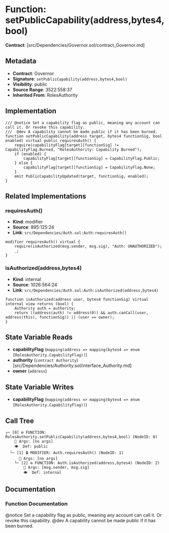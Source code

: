 # Function: setPublicCapability(address,bytes4,bool)

**Contract**: [src/Dependencies/Governor.sol/contract_Governor.md]

## Metadata

- **Contract**: Governor
- **Signature**: `setPublicCapability(address,bytes4,bool)`
- **Visibility**: public
- **Source Range**: 3522:558:37
- **Inherited From**: RolesAuthority

## Implementation

```solidity
/// @notice Set a capability flag as public, meaning any account can call it. Or revoke this capability.
///  @dev A capability cannot be made public if it has been burned.
function setPublicCapability(address target, bytes4 functionSig, bool enabled) virtual public requiresAuth() {
    require(capabilityFlag[target][functionSig] != CapabilityFlag.Burned, "RolesAuthority: Capability Burned");
    if (enabled) {
        capabilityFlag[target][functionSig] = CapabilityFlag.Public;
    } else {
        capabilityFlag[target][functionSig] = CapabilityFlag.None;
    }
    emit PublicCapabilityUpdated(target, functionSig, enabled);
}
```

## Related Implementations

### requiresAuth()

- **Kind**: modifier
- **Source**: 895:125:24
- **Link**: `src/Dependencies/Auth.sol:Auth:requiresAuth()`

```solidity
modifier requiresAuth() virtual {
    require(isAuthorized(msg.sender, msg.sig), "Auth: UNAUTHORIZED");
    _;
}
```

### isAuthorized(address,bytes4)

- **Kind**: internal
- **Source**: 1026:564:24
- **Link**: `src/Dependencies/Auth.sol:Auth:isAuthorized(address,bytes4)`

```solidity
function isAuthorized(address user, bytes4 functionSig) virtual internal view returns (bool) {
    Authority auth = authority;
    return ((address(auth) != address(0)) && auth.canCall(user, address(this), functionSig)) || (user == owner);
}
```

## State Variable Reads

- **capabilityFlag** (`mapping(address => mapping(bytes4 => enum IRolesAuthority.CapabilityFlag))`)
- **authority** (`contract Authority`) [src/Dependencies/Authority.sol/interface_Authority.md]
- **owner** (`address`)

## State Variable Writes

- **capabilityFlag** (`mapping(address => mapping(bytes4 => enum IRolesAuthority.CapabilityFlag))`)

## Call Tree

```
┌─ [0] ⚙️ FUNCTION: RolesAuthority.setPublicCapability(address,bytes4,bool) (NodeID: 0)
    💬 Args: [no args]
    👁️  Def: public
  └─ [1] 🔒 MODIFIER: Auth.requiresAuth() (NodeID: 1)
      💬 Args: [no args]
    └─ [2] ⚙️ FUNCTION: Auth.isAuthorized(address,bytes4) (NodeID: 2)
        💬 Args: [msg.sender, msg.sig]
        👁️  Def: internal
```

## Documentation

### Function Documentation

@notice Set a capability flag as public, meaning any account can call it. Or revoke this capability.
 @dev A capability cannot be made public if it has been burned.
